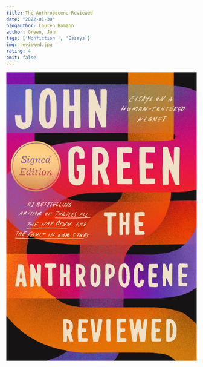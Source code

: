 ```yaml
---
title: The Anthropocene Reviewed
date: "2022-01-30"
blogauthor: Lauren Hamann
author: Green, John
tags: ['Nonfiction ', 'Essays']
img: reviewed.jpg
rating: 4
omit: false
---
```


![Book Cover](reviewed.jpg)
